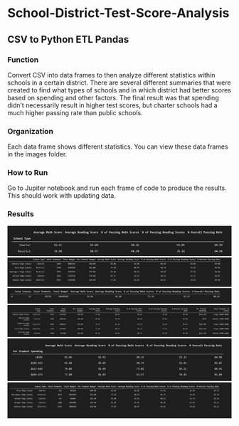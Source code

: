 # School-District-Test-Score-Analysis
## CSV to Python ETL Pandas
### Function
Convert CSV into data frames to then analyze different statistics within schools in a certain district. There are several different summaries that were created to find what types of schools and in which district had better scores based on spending and other factors. The final result was that spending didn’t necessarily result in higher test scores, but charter schools had a much higher passing rate than public schools. 
### Organization
Each data frame shows different statistics. You can view these data frames in the images folder. 
### How to Run
Go to Jupiter notebook and run each frame of code to produce the results. This should work with updating data. 
### Results
![images](https://github.com/mitchklee35/School-District-Test-Score-Analysis/blob/master/images/avg_scores_by_type.PNG)<br/>
![images](https://github.com/mitchklee35/School-District-Test-Score-Analysis/blob/master/images/bottom_schools_passing_rate.PNG)<br/>
![images](https://github.com/mitchklee35/School-District-Test-Score-Analysis/blob/master/images/district_summary.PNG)<br/>
![images](https://github.com/mitchklee35/School-District-Test-Score-Analysis/blob/master/images/scores_by_school_type.PNG)<br/>
![images](https://github.com/mitchklee35/School-District-Test-Score-Analysis/blob/master/images/scores_by_spending.PNG)<br/>
![images](https://github.com/mitchklee35/School-District-Test-Score-Analysis/blob/master/images/top_schools_passing_rate.PNG)<br/>

